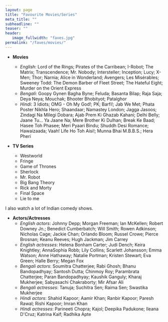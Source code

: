 ```yaml
---
layout: page
title: "Favourite Movies/Series"
meta_title: ""
subheadline: ""
teaser: ""
header:
   image_fullwidth: "faves.jpg"
permalink: "/faves/movies/"
---
```


* **Movies**
    * *English*: Lord of the Rings; Pirates of the Carribean; I-Robot; The Matrix; Transcendence; Mr. Nobody; Intersteller; Inception; Lucy; X-Men; Thor; Narnia; Alice in Wonderland; Avengers; Les Misérables; Sweeney Todd: The Demon Barber of Fleet Street; The Hateful Eight; Murder on the Orient Express
    * *Bengali*: Goopy Gynen Bagha Byne; Feluda; Basanta Bilap; Raja Saja; Deya Neya; Mouchak; Bhooter Bhobityot; Patalghor
    * *Hindi*: 3 Idiots; OMG - Oh My God!; PK; Barfi!; Jab We Met; Phata Poster Nikhla Hero; Shaandaar; Namastey London; Jagga Jasoos; Zindagi Na Milegi Dobara; Ajab Prem Ki Ghazab Kahani; Delhi Belly; Jaane Tu... Ya Jaane Na; Mere Brother Ki Dulhan; Break Ke Baad; Hasee Toh Phasee; Meri Pyaari Bindu; Shuddh Desi Romance; Hawaizaada; Vaah! Life Ho Toh Aisi!; Munna Bhai M.B.B.S.; Hera Pheri

* **TV Series**
    * Westworld
    * Fringe
    * Game of Thrones
    * Sherlock
    * Mr. Robot
    * Big Bang Theory
    * Rick and Morty
    * Final Space
    * Lie to me

I also watch a lot of Indian comedy shows.

* **Actors/Actresses**
    * *English actors*: Johnny Depp; Morgan Freeman; Ian McKellen; Robert Downey Jn.; Benedict Cumberbatch; Will Smith; Rowen Adkinson; Nicholas Cage; Jackie Chan; Orlando Bloom; Russel Crowe; Pierce Brosnan; Keanu Reeves; Hugh Jackman; Jim Carrey
    * *English actresses*: Helena Bonham Carter; Judi Dench; Keira Knightley; AnnaSophia Robb; Lily Collins; Scarlett Johansson; Emma Watson; Anne Hathaway; Natalie Portman; Kristen Stewart; Eva Green; Halle Berry; Megan Fox
    * *Bengali actors*: Soumitra Chatterjee; Rabi Ghosh; Bhanu Bandopadhyay; Santosh Dutta; Chinmoy Roy; Parambrata Chatterjee; Paran Bandopadhyay; Kaushik Ganguly; Kharaj Mukherjee; Sabyasachi Chakraborty; Mir Afsar Ali
    * *Bengali actresses*: Tanuja; Suchitra Sen; Raima Sen; Swastika Mukherjee
    * *Hindi actors*: Shahid Kapoor; Aamir Khan; Ranbir Kapoor; Paresh Rawal; Rishi Kapoor; Imran Khan
    * *Hindi actresses*: Parineeti Chopra; Kajol; Deepika Padukone; Ileana D'Cruz; Katrina Kaif; Radhika Apte